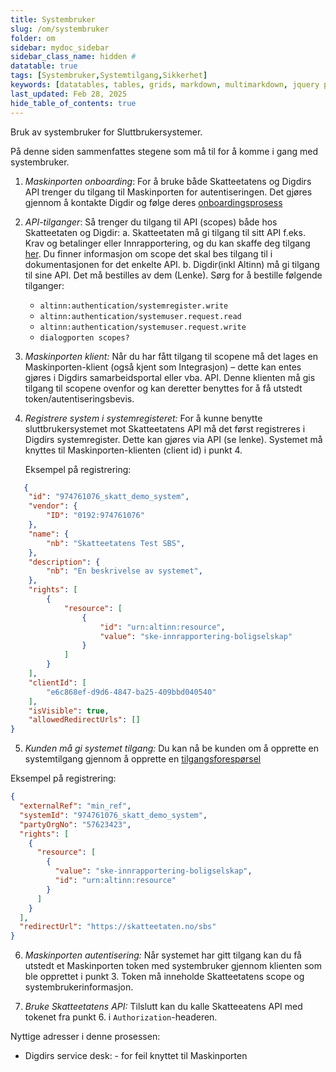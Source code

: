 ```yaml
---
title: Systembruker
slug: /om/systembruker
folder: om
sidebar: mydoc_sidebar
sidebar_class_name: hidden #
datatable: true
tags: [Systembruker,Systemtilgang,Sikkerhet]
keywords: [datatables, tables, grids, markdown, multimarkdown, jquery plugins]
last_updated: Feb 28, 2025
hide_table_of_contents: true
---
```

<Summary> Bruk av systembruker for Sluttbrukersystemer.</Summary>

På denne siden sammenfattes stegene som må til for å komme i gang med systembruker. 

1.	*Maskinporten onboarding*: For å bruke både Skatteetatens og Digdirs API trenger du tilgang til Maskinporten for autentiseringen. Det gjøres gjennom å kontakte Digdir og følge deres [onboardingsprosess](https://onboarding.maskinporten.no/)

2.	*API-tilganger*: Så trenger du tilgang til API (scopes) både hos Skatteetaten og Digdir: 
  a.	Skatteetaten må gi tilgang til sitt API f.eks. Krav og betalinger eller Innrapportering, og du kan skaffe deg tilgang [her](../om.md). Du finner informasjon om scope det skal bes tilgang til i dokumentasjonen for det enkelte API.
  b.	Digdir(inkl Altinn) må gi tilgang til sine API. Det må bestilles av dem (Lenke). Sørg for å bestille følgende tilganger:
      -	`altinn:authentication/systemregister.write`
      -	`altinn:authentication/systemuser.request.read`
      -	`altinn:authentication/systemuser.request.write`
  	  - `dialogporten scopes?`

3.	*Maskinporten klient:* Når du har fått tilgang til scopene må det lages en Maskinporten-klient (også kjent som Integrasjon) – dette kan entes gjøres i Digdirs samarbeidsportal eller vba. API. Denne klienten må gis tilgang til scopene ovenfor og kan deretter benyttes for å få utstedt token/autentiseringsbevis.

4.	*Registrere system i systemregisteret:* For å kunne benytte sluttbrukersystemet mot Skatteetatens API må det først registreres i Digdirs systemregister. Dette kan gjøres via API (se lenke). Systemet må knyttes til Maskinporten-klienten (client id) i punkt 4.

    Eksempel på registrering:
```json
   {
    "id": "974761076_skatt_demo_system",
    "vendor": {
        "ID": "0192:974761076"
    },
    "name": {
        "nb": "Skatteetatens Test SBS",
    },
    "description": {
        "nb": "En beskrivelse av systemet",
    },
    "rights": [
        {
            "resource": [
                {
                    "id": "urn:altinn:resource",
                    "value": "ske-innrapportering-boligselskap"
                }
            ]
        }
    ],
    "clientId": [
        "e6c868ef-d9d6-4847-ba25-409bbd040540" 
    ],
    "isVisible": true,
    "allowedRedirectUrls": []
}
```

5.	*Kunden må gi systemet tilgang:* Du kan nå be kunden om å opprette en systemtilgang gjennom å opprette en [tilgangsforespørsel](https://docs.altinn.studio/nb/authentication/guides/systemauthentication-for-systemproviders/#sende-forespørsel-om-opprettelse-av-systembruker-til-virksomhet)

Eksempel på registrering:
```json
{
  "externalRef": "min_ref",
  "systemId": "974761076_skatt_demo_system",
  "partyOrgNo": "57623423",
  "rights": [
    {
      "resource": [
        {
          "value": "ske-innrapportering-boligselskap",  
          "id": "urn:altinn:resource"
        }
      ]
    }
  ],
  "redirectUrl": "https://skatteetaten.no/sbs"
}
```

6.	*Maskinporten autentisering:* Når systemet har gitt tilgang kan du få utstedt et Maskinporten token med systembruker gjennom klienten som ble opprettet i punkt 3. Token må inneholde Skatteetatens scope og systembrukerinformasjon. 

7.	*Bruke Skatteetatens API:* Tilslutt kan du kalle Skatteeatens API med tokenet fra punkt 6. i `Authorization`-headeren.
 
Nyttige adresser i denne prosessen:
* Digdirs service desk: - for feil knyttet til Maskinporten
